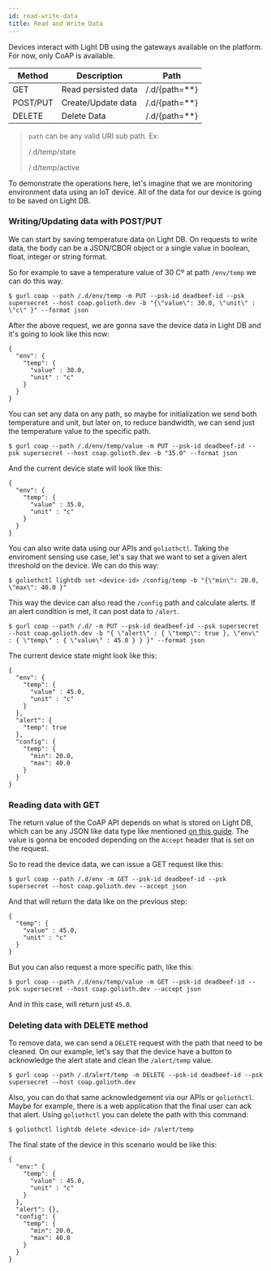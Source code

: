 ```yaml
---
id: read-write-data
title: Read and Write Data
---
```


Devices interact with Light DB using the gateways available on the platform. For now, only CoAP is available.

| Method   | Description         | Path            |
| -------- | ------------------- | --------------- |
| GET      | Read persisted data | /.d/{path=\*\*} |
| POST/PUT | Create/Update data  | /.d/{path=\*\*} |
| DELETE   | Delete Data         | /.d/{path=\*\*} |

> `path` can be any valid URI sub path. Ex:
>
> /.d/temp/state
>
> /.d/temp/active

To demonstrate the operations here, let's imagine that we are monitoring environment data using an IoT device. All of the data for our device is going to be saved on Light DB.

### Writing/Updating data with POST/PUT

We can start by saving temperature data on Light DB. On requests to write data, the body can be a JSON/CBOR object or a single value in boolean, float, integer or string format.

So for example to save a temperature value of 30 Cº at path `/env/temp` we can do this way.

```
$ gurl coap --path /.d/env/temp -m PUT --psk-id deadbeef-id --psk supersecret --host coap.golioth.dev -b "{\"value\": 30.0, \"unit\" : \"c\" }" --format json
```

After the above request, we are gonna save the device data in Light DB and it's going to look like this now:

```
{
  "env": {
    "temp": {
      "value" : 30.0,
      "unit" : "c"
    }
  }
}
```

You can set any data on any path, so maybe for initialization we send both temperature and unit, but later on, to reduce bandwidth, we can send just the temperature value to the specific path.

```
$ gurl coap --path /.d/env/temp/value -m PUT --psk-id deadbeef-id --psk supersecret --host coap.golioth.dev -b "35.0" --format json
```

And the current device state will look like this:

```
{
  "env": {
    "temp": {
      "value" : 35.0,
      "unit" : "c"
    }
  }
}
```

You can also write data using our APIs and `goliothctl`. Taking the enviroment sensing use case, let's say that we want to set a given alert threshold on the device. We can do this way:

```
$ goliothctl lightdb set <device-id> /config/temp -b "{\"min\": 20.0, \"max\": 40.0 }"
```

This way the device can also read the `/config` path and calculate alerts. If an alert condition is met, it can post data to `/alert`.

```
$ gurl coap --path /.d/ -m PUT --psk-id deadbeef-id --psk supersecret --host coap.golioth.dev -b "{ \"alert\" : { \"temp\": true }, \"env\" : { \"temp\" : { \"value\" : 45.0 } } }" --format json
```

The current device state might look like this:

```
{
  "env": {
    "temp": {
      "value" : 45.0,
      "unit" : "c"
    }
  },
  "alert": {
    "temp": true
  },
  "config": {
    "temp": {
      "min": 20.0,
      "max": 40.0
    }
  }
}
```

### Reading data with GET

The return value of the CoAP API depends on what is stored on Light DB, which can be any JSON like data type like mentioned [on this guide](./structure-data). The value is gonna be encoded depending on the `Accept` header that is set on the request.

So to read the device data, we can issue a GET request like this:

```
$ gurl coap --path /.d/env -m GET --psk-id deadbeef-id --psk supersecret --host coap.golioth.dev --accept json
```

And that will return the data like on the previous step:

```
{
  "temp": {
    "value" : 45.0,
    "unit" : "c"
  }
}
```

But you can also request a more specific path, like this:

```
$ gurl coap --path /.d/env/temp/value -m GET --psk-id deadbeef-id --psk supersecret --host coap.golioth.dev --accept json
```

And in this case, will return just `45.0`.

### Deleting data with DELETE method

To remove data, we can send a `DELETE` request with the path that need to be cleaned. On our example, let's say that the device have a button to acknowledge the alert state and clean the `/alert/temp` value.

```
$ gurl coap --path /.d/alert/temp -m DELETE --psk-id deadbeef-id --psk supersecret --host coap.golioth.dev
```

Also, you can do that same acknowledgement via our APIs or `goliothctl`. Maybe for example, there is a web application that the final user can ack that alert. Using `goliothctl` you can delete the path with this command:

```
$ goliothctl lightdb delete <device-id> /alert/temp
```

The final state of the device in this scenario would be like this:

```
{
  "env:" {
    "temp": {
      "value" : 45.0,
      "unit" : "c"
    }
  },
  "alert": {},
  "config": {
    "temp": {
      "min": 20.0,
      "max": 40.0
    }
  }
}
```
